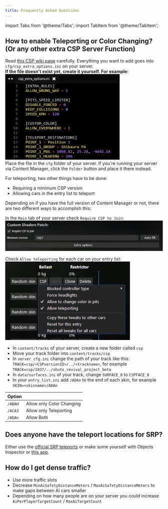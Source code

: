 ```yaml
---
title: Frequently Asked Questions
---
```

import Tabs from '@theme/Tabs';
import TabItem from '@theme/TabItem';

## How to enable Teleporting or Color Changing? (Or any other extra CSP Server Function)
Read [this CSP wiki page](https://github.com/ac-custom-shaders-patch/acc-extension-config/wiki/Misc-%E2%80%93-Server-extra-options#freeroam-features) carefully. Everything you want to add goes into `cfg/csp_extra_options.ini` on your server.  
**If the file doesn't exist yet, create it yourself. For example:**  
![](./assets/oxp4a21.png)    
Place the file in the `cfg` folder of your server. If you're running your server via Content Manager, click the `Folder` button and place it there instead.   

For teleporting, two other things have to be done:
* Requiring a minimum CSP version
* Allowing cars in the entry list to teleport

Depending on if you have the full version of Content Manager or not, there are two different ways to accomplish this:

<Tabs>
<TabItem value="content-manager" label="Content Manager (full)" default>

  In the `Main` tab of your server check `Require CSP to Join`:  
  ![](./assets/HxAVvsd.png) 
  
  Check `Allow teleporting` for each car on your entry list:  
  ![](./assets/Il4RrjG.png)

</TabItem>
<TabItem value="manual" label="Manual">

  * In `content/tracks` of your server, create a new folder called `csp`
  * Move your track folder into `content/tracks/csp`
  * In `server_cfg.ini` change the path of your track like this: `TRACK=csp/<CSPversionID>/../<trackname>`, for example `TRACK=csp/1937/../shuto_revival_project_beta`
  * In `data/surfaces.ini` of your track, change `SURFACE_0` to `CSPFACE_0`
  * In your `entry_list.ini` add `/ADAn` to the end of each skin, for example `SKIN=<skinname>/ADAn`

  |Option||
  |---|---|
  |`/ABAH`|Allow only Color Changing|
  |`/ACA3`|Allow only Teleporting|
  |`/ADAn`|Allow Both|

</TabItem>
</Tabs>

## Does anyone have the teleport locations for SRP?
Either use the [official SRP teleports](https://discord.com/channels/890676433746268231/890676434245419031/937681626152980491) or make some yourself with Objects Inspector or [this app](https://www.racedepartment.com/downloads/comfy-map.52623/).  

## How do I get dense traffic?
* Use more traffic slots
* Decrease `MinAiSafetyDistanceMeters` / `MaxAiSafetyDistanceMeters` to make gaps between AI cars smaller
* Depending on how many people are on your server you could increase `AiPerPlayerTargetCount` / `MaxAiTargetCount` 
